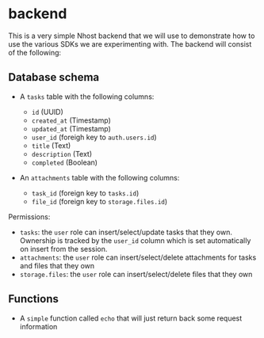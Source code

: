 # backend

This is a very simple Nhost backend that we will use to demonstrate how to use the various SDKs we are experimenting with. The backend will consist of the following:

## Database schema

- A `tasks` table with the following columns:

  - `id` (UUID)
  - `created_at` (Timestamp)
  - `updated_at` (Timestamp)
  - `user_id` (foreigh key to `auth.users.id`)
  - `title` (Text)
  - `description` (Text)
  - `completed` (Boolean)

- An `attachments` table with the following columns:
  - `task_id` (foreign key to `tasks.id`)
  - `file_id` (foreign key to `storage.files.id`)

Permissions:

- `tasks`: the `user` role can insert/select/update tasks that they own. Ownership is tracked by the `user_id` column which is set automatically on insert from the session.
- `attachments`: the `user` role can insert/select/delete attachments for tasks and files that they own
- `storage.files`: the `user` role can insert/select/delete files that they own

## Functions

- A `simple` function called `echo` that will just return back some request information
